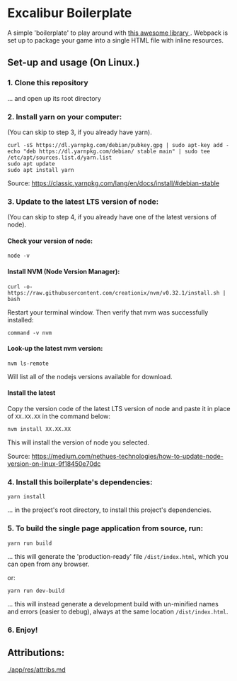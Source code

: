 # Excalibur Boilerplate


A simple 'boilerplate' to play around with <a href="https://excaliburjs.com/">this awesome library </a>. Webpack is set up to package your game into a single HTML file with inline resources.


## Set-up and usage (On Linux.)

### 1. Clone this repository

... and open up its root directory


### 2. Install yarn on your computer:

(You can skip to step 3, if you already have yarn).

```
curl -sS https://dl.yarnpkg.com/debian/pubkey.gpg | sudo apt-key add -
echo "deb https://dl.yarnpkg.com/debian/ stable main" | sudo tee /etc/apt/sources.list.d/yarn.list
sudo apt update 
sudo apt install yarn
```

Source: <a href="https://classic.yarnpkg.com/lang/en/docs/install/#debian-stable
">https://classic.yarnpkg.com/lang/en/docs/install/#debian-stable</a>


### 3. Update to the latest LTS version of node:

(You can skip to step 4, if you already have one of the latest versions of node).


#### Check your version of node:

```
node -v
```

#### Install NVM (Node Version Manager):

```
curl -o- https://raw.githubusercontent.com/creationix/nvm/v0.32.1/install.sh | bash
```

Restart your terminal window. Then verify that nvm was successfully installed:

```
command -v nvm
```
#### Look-up the latest nvm version:

```
nvm ls-remote
```
Will list all of the nodejs versions available for download. 

#### Install the latest

Copy the version code of the latest LTS version of node and paste it in place of `XX.XX.XX` in the command below:

```
nvm install XX.XX.XX
```

This will install the version of node you selected.



Source: <a href="https://medium.com/nethues-technologies/how-to-update-node-version-on-linux-9f18450e70dc
">https://medium.com/nethues-technologies/how-to-update-node-version-on-linux-9f18450e70dc</a>




### 4. Install this boilerplate's dependencies: 

```
yarn install
```
... in the project's root directory, to install this project's dependencies.

### 5. To build the single page application from source, run:

```
yarn run build
```
... this will generate the 'production-ready' file `/dist/index.html`, which you can open from any browser.

or:

```
yarn run dev-build
```

... this will instead generate a development build with un-minified names and errors (easier to debug), always at the same location `/dist/index.html`.

### 6. Enjoy!



## Attributions:


<a href="./app/res/attribs.md">./app/res/attribs.md</a>
